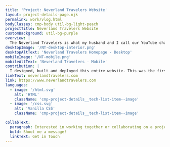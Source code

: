 ```yaml
---
title: 'Project: Neverland Travelers Website'
layout: project-details-page.njk
permalink: work/vlog.html
bodyClasses: cmp-body util-bg-light-peach
projectTitle: Neverland Travelers Website
customBackground: util-bg-purple
overview: |
  The Neverland Travelers is what my husband and I call our YouTube channel. We have vlogged our vacations, and I created a website to share upcoming trip information. The site contains photos, videos, contact information, and an &quot;About&quot; section as well.
desktopImage: '/NT-desktop-interior.png'
desktopAltText: 'Neverland Travelers Homepage - Desktop'
mobileImage: '/NT-mobile.png'
mobileAltText: 'Neverland Travelers - Mobile'
contribution: |
  I designed, built and deployed this entire website. This was the first website I created to implement everything I was learning on my own. I used as much HTML & CSS as I could, making sure the pages were responsive. I had never deployed a website before, so using GitHub Pages, I launched our site! There's plenty of room on this first project for me to refactor code to be more readable, and clean up the design and visual styles.
linkText: neverlandtravelers.com
link: https://www.neverlandtravelers.com
languages: 
  - image: '/html.svg'
    alt: 'HTML'
    className: 'cmp-project-details__tech-list-item--image'
  - image: '/css.svg'
    alt: 'Vanilla CSS'
    className: 'cmp-project-details__tech-list-item--image'

collabText:
  paragraph: Interested in working together or collaborating on a project?
  bold: Shoot me a message!
  linkText: Get in Touch
---
```

 